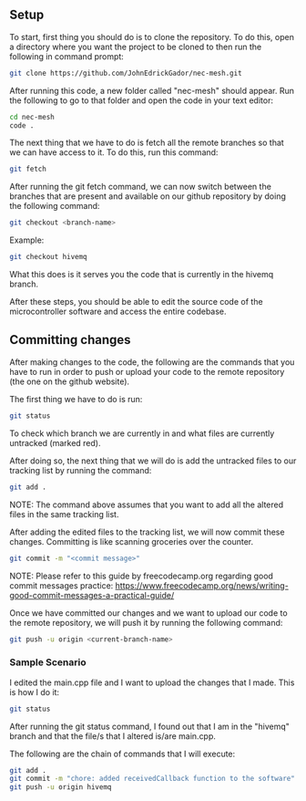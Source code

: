 
## Setup

To start, first thing you should do is to clone the repository. To do this, open a directory where you want the project to be cloned to then run the following in command prompt:
```bash
git clone https://github.com/JohnEdrickGador/nec-mesh.git
```
After running this code, a new folder called "nec-mesh" should appear. Run the following to go to that folder and open the code in your text editor:
```bash
cd nec-mesh
code .
```
The next thing that we have to do is fetch all the remote branches so that we can have access to it. To do this, run this command:
```bash
git fetch
```
After running the git fetch command, we can now switch between the branches that are present and available on our github repository by doing the following command:
```bash
git checkout <branch-name>
```
Example:
```bash
git checkout hivemq
```
What this does is it serves you the code that is currently in the hivemq branch.

After these steps, you should be able to edit the source code of the microcontroller software and access the entire codebase.



## Committing changes

After making changes to the code, the following are the commands that you have to run in order to push or upload your code to the remote repository (the one on the github website).

The first thing we have to do is run:
```bash
git status
```
To check which branch we are currently in and what files are currently untracked (marked red).

After doing so, the next thing that we will do is add the untracked files to our tracking list by running the command:
```bash
git add .
```
NOTE: The command above assumes that you want to add all the altered files in the same tracking list.

After adding the edited files to the tracking list, we will now commit these changes. Committing is like scanning groceries over the counter.

```bash
git commit -m "<commit message>"
```

NOTE: Please refer to this guide by freecodecamp.org regarding good commit messages practice: https://www.freecodecamp.org/news/writing-good-commit-messages-a-practical-guide/

Once we have committed our changes and we want to upload our code to the remote repository, we will push it by running the following command:
```bash
git push -u origin <current-branch-name>
```
### Sample Scenario
I edited the main.cpp file and I want to upload the changes that I made. This is how I do it:
```bash
git status
```
After running the git status command, I found out that I am in the "hivemq" branch and that the file/s that I altered is/are main.cpp. 

The following are the chain of commands that I will execute:

```bash
git add .
git commit -m "chore: added receivedCallback function to the software"
git push -u origin hivemq
```